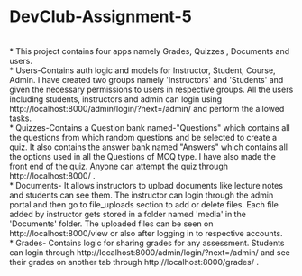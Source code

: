 # DevClub-Assignment-5
<br /> * This project contains four apps namely  Grades, Quizzes , Documents and users. 
<br /> * Users-Contains auth logic and models for Instructor, Student, Course, Admin. I have created two groups namely 'Instructors' and 'Students' and given the necessary permissions to users in respective groups. All the users including students, instructors and admin can login using http://localhost:8000/admin/login/?next=/admin/ and perform the allowed tasks.
<br /> * Quizzes-Contains a Question bank named-"Questions" which contains all the questions from which random questions and be selected to create a quiz. It also contains the answer bank named "Answers" which contains all the options used in all the Questions of MCQ type. I have also made the front end of the quiz. Anyone can attempt the quiz through http://localhost:8000/ .
<br /> * Documents- It allows instructors to upload documents like lecture notes and students can see them. The instructor can login through the admin portal and then go to file_uploads section to add or delete files. Each file added by instructor gets stored in a folder named 'media' in the 'Documents' folder. The uploaded files can be seen on http://localhost:8000/view or also after logging in to respective accounts.
<br /> * Grades- Contains logic for sharing grades for any assessment. Students can login through http://localhost:8000/admin/login/?next=/admin/ and see their grades on another tab through http://localhost:8000/grades/ .
